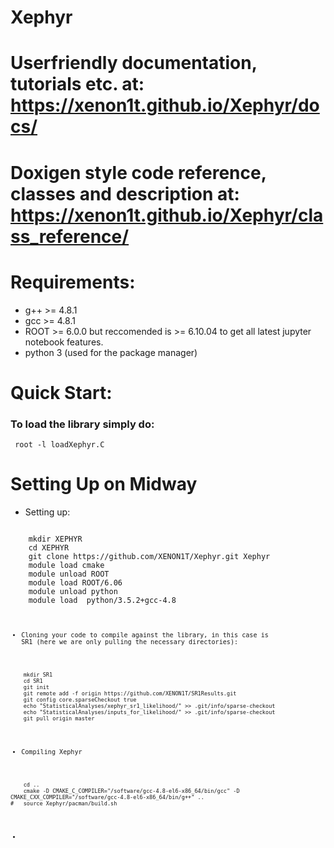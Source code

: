# Xephyr
# Userfriendly documentation, tutorials etc. at: https://xenon1t.github.io/Xephyr/docs/
# Doxigen style code reference, classes and description at: https://xenon1t.github.io/Xephyr/class_reference/

# Requirements:
- g++ >= 4.8.1
- gcc >= 4.8.1
- ROOT >= 6.0.0 but reccomended is >= 6.10.04 to get all latest jupyter notebook features.
- python 3  (used for the package manager) 

# Quick Start:
### To load the library simply do: 
<code> root -l loadXephyr.C </code>

# Setting Up on Midway

- Setting up:
<code>
	mkdir XEPHYR
	cd XEPHYR
	git clone https://github.com/XENON1T/Xephyr.git Xephyr
	module load cmake 
	module unload ROOT
	module load ROOT/6.06
	module unload python
	module load  python/3.5.2+gcc-4.8
<code>

- Cloning your code to compile against the library, in this case is SR1 (here we are only pulling the necessary directories):
<code>
	mkdir SR1
	cd SR1
	git init
	git remote add -f origin https://github.com/XENON1T/SR1Results.git
	git config core.sparseCheckout true
	echo "StatisticalAnalyses/xephyr_sr1_likelihood/" >> .git/info/sparse-checkout
	echo "StatisticalAnalyses/inputs_for_likelihood/" >> .git/info/sparse-checkout
	git pull origin master 
</code>

- Compiling Xephyr
<code>
	cd ..
	cmake -D CMAKE_C_COMPILER="/software/gcc-4.8-el6-x86_64/bin/gcc" -D CMAKE_CXX_COMPILER="/software/gcc-4.8-el6-x86_64/bin/g++" ..
#	source Xephyr/pacman/build.sh		
</code>

- 
